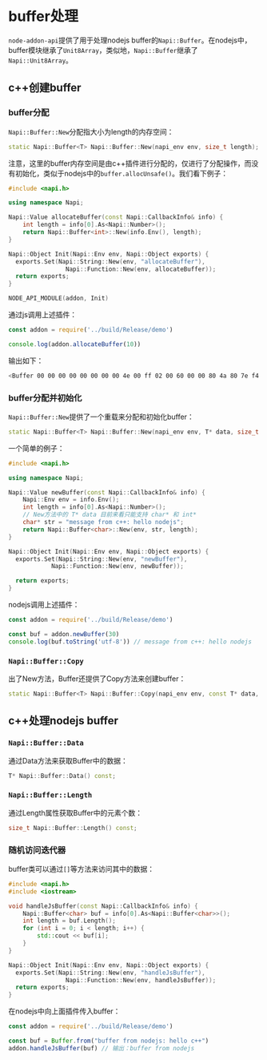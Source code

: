# buffer处理

`node-addon-api`提供了用于处理nodejs buffer的`Napi::Buffer`。在nodejs中，buffer模块继承了`Unit8Array`，类似地，`Napi::Buffer`继承了`Napi::Unit8Array`。

## c++创建buffer

### buffer分配

`Napi::Buffer::New`分配指大小为length的内存空间：

```c++
static Napi::Buffer<T> Napi::Buffer::New(napi_env env, size_t length);
```

注意，这里的buffer内存空间是由c++插件进行分配的，仅进行了分配操作，而没有初始化，类似于nodejs中的`buffer.allocUnsafe()`。我们看下例子：

```c++
#include <napi.h>

using namespace Napi;

Napi::Value allocateBuffer(const Napi::CallbackInfo& info) {
    int length = info[0].As<Napi::Number>();
    return Napi::Buffer<int>::New(info.Env(), length);
}

Napi::Object Init(Napi::Env env, Napi::Object exports) {
  exports.Set(Napi::String::New(env, "allocateBuffer"),
                Napi::Function::New(env, allocateBuffer));
  return exports;
}

NODE_API_MODULE(addon, Init)
```

通过js调用上述插件：

```js
const addon = require('../build/Release/demo')

console.log(addon.allocateBuffer(10)) 
```

输出如下：

```bash
<Buffer 00 00 00 00 00 00 00 00 4e 00 ff 02 00 60 00 00 80 4a 80 7e f4 7f 00 00 01 00 00 00 00 00 00 00 88 42 c0 7e f4 7f 00 00>
```

### buffer分配并初始化

`Napi::Buffer::New`提供了一个重载来分配和初始化buffer：

```c++
static Napi::Buffer<T> Napi::Buffer::New(napi_env env, T* data, size_t length);
```

一个简单的例子：

```c++
#include <napi.h>

using namespace Napi;

Napi::Value newBuffer(const Napi::CallbackInfo& info) {
    Napi::Env env = info.Env();
    int length = info[0].As<Napi::Number>();
  	// New方法中的 T* data 目前来看只能支持 char* 和 int*
    char* str = "message from c++: hello nodejs";
    return Napi::Buffer<char>::New(env, str, length);
}

Napi::Object Init(Napi::Env env, Napi::Object exports) {
  exports.Set(Napi::String::New(env, "newBuffer"),
            Napi::Function::New(env, newBuffer));

  return exports;
}
```

nodejs调用上述插件：

```js
const addon = require('../build/Release/demo')

const buf = addon.newBuffer(30)
console.log(buf.toString('utf-8')) // message from c++: hello nodejs
```

### `Napi::Buffer::Copy`

出了New方法，Buffer还提供了Copy方法来创建buffer：

```c++
static Napi::Buffer<T> Napi::Buffer::Copy(napi_env env, const T* data, size_t length);
```

## c++处理nodejs buffer

### `Napi::Buffer::Data`

通过Data方法来获取Buffer中的数据：

```c++
T* Napi::Buffer::Data() const;
```

### `Napi::Buffer::Length`

通过Length属性获取Buffer中的元素个数：

```c++
size_t Napi::Buffer::Length() const;
```

### 随机访问迭代器

buffer类可以通过`[]`等方法来访问其中的数据：

```c++
#include <napi.h>
#include <iostream>

void handleJsBuffer(const Napi::CallbackInfo& info) {
    Napi::Buffer<char> buf = info[0].As<Napi::Buffer<char>>();
    int length = buf.Length();
    for (int i = 0; i < length; i++) {
        std::cout << buf[i];
    }
}

Napi::Object Init(Napi::Env env, Napi::Object exports) {
  exports.Set(Napi::String::New(env, "handleJsBuffer"),
                Napi::Function::New(env, handleJsBuffer));
  return exports;
}
```

在nodejs中向上面插件传入buffer：

```js
const addon = require('../build/Release/demo')

const buf = Buffer.from("buffer from nodejs: hello c++")
addon.handleJsBuffer(buf) // 输出：buffer from nodejs
```

## 